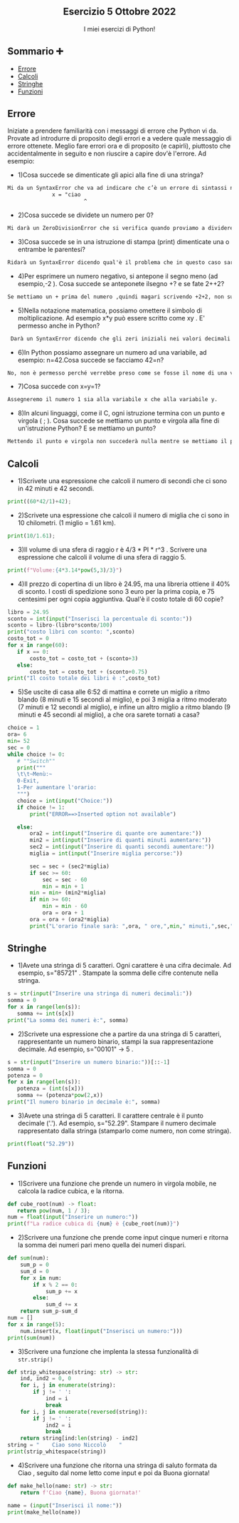 <p align="center">
  <h2 align="center">Esercizio 5 Ottobre 2022</h2>
  <p align="center">I miei esercizi di Python!</p>
</p>

## Sommario ➕

- [Errore](#Errore)
- [Calcoli](#Calcoli)
- [Stringhe](#Stringhe)
- [Funzioni](#Funzioni)

## Errore

Iniziate a prendere familiarità con i messaggi di errore che Python vi da. Provate ad introdurre di proposito degli errori e a vedere quale messaggio di errore ottenete. Meglio fare errori ora e di proposito (e capirli), piuttosto che accidentalmente in seguito e non riuscire a capire dov'è l'errore. Ad esempio:

- 1)Cosa succede se dimenticate gli apici alla fine di una stringa?
```html
Mi da un SyntaxError che va ad indicare che c’è un errore di sintassi nel programma, in questo caso l’errore sarà la mancanza di un apice e successivamente andrà a segnare dove si trova l’errore in questo modo:
              x = "ciao
                        ^
```

- 2)Cosa succede se dividete un numero per 0?
```html
Mi darà un ZeroDivisionError che si verifica quando proviamo a dividere un numero in virgola mobile per 0.
```

- 3)Cosa succede se in una istruzione di stampa (print) dimenticate una o entrambe le parentesi?
```html
Ridarà un SyntaxError dicendo qual'è il problema che in questo caso sarà “Missing parentheses in call to 'print'” e successivamente darà anche il modo in cui possiamo correggere il nostro errore che sarà “Did you mean print("ciao")?”
```

- 4)Per esprimere un numero negativo, si antepone il segno meno (ad esempio,-2 ). Cosa succede se anteponete ilsegno +? e se fate 2++2?
```html
Se mettiamo un + prima del numero ,quindi magari scrivendo +2+2, non succederà nulla, stessa cosa se proviamo a scrivere 2++2. 
```

- 5)Nella notazione matematica, possiamo omettere il simbolo di moltiplicazione. Ad esempio x*y può essere scritto come xy . E' permesso anche in Python?
```html
 Darà un SyntaxError dicendo che gli zeri iniziali nei valori decimali non sono consentiti. 
```

- 6)In Python possiamo assegnare un numero ad una variabile, ad esempio: n=42.Cosa succede se facciamo 42=n?
```html
No, non è permesso perché verrebbe preso come se fosse il nome di una variabile dando un NameError.
```

- 7)Cosa succede con x=y=1?
```html
Assegneremo il numero 1 sia alla variabile x che alla variabile y.
```

- 8)In alcuni linguaggi, come il C, ogni istruzione termina con un punto e virgola ( ; ). Cosa succede se mettiamo un punto e virgola alla fine di un'istruzione Python? E se mettiamo un punto?
```html
Mettendo il punto e virgola non succederà nulla mentre se mettiamo il punto darà errore.
```

## Calcoli

- 1)Scrivete una espressione che calcoli il numero di secondi che ci sono in 42 minuti e 42 secondi.
```python
print((60*42/1)+42);
```

- 2)Scrivete una espressione che calcoli il numero di miglia che ci sono in 10 chilometri. (1 miglio = 1.61 km).
```python
print(10/1.61);
```

- 3)Il volume di una sfera di raggio r è 4/3 * PI * r^3 . Scrivere una espressione che calcoli il volume di una sfera di raggio 5.
```python
print(f"Volume:{4*3.14*pow(5,3)/3}")
```

- 4)Il prezzo di copertina di un libro è 24.95, ma una libreria ottiene il 40% di sconto. I costi di spedizione sono 3 euro per la prima copia, e 75 centesimi per ogni copia aggiuntiva. Qual'è il costo totale di 60 copie?
```python
libro = 24.95
sconto = int(input("Inserisci la percentuale di sconto:"))
sconto = libro-(libro*sconto/100)
print("costo libri con sconto: ",sconto)
costo_tot = 0
for x in range(60):
   if x == 0:
       costo_tot = costo_tot + (sconto+3)
   else:
       costo_tot = costo_tot + (sconto+0.75)
print("Il costo totale dei libri è :",costo_tot)
```

- 5)Se uscite di casa alle 6:52 di mattina e correte un miglio a ritmo blando (8 minuti e 15 secondi al miglio), e poi 3 miglia a ritmo moderato (7 minuti e 12 secondi al miglio), e infine un altro miglio a ritmo blando (9 minuti e 45 secondi al miglio), a che ora sarete tornati a casa?

```python
choice = 1
ora= 6
min= 52
sec = 0
while choice != 0:
   # ""Switch""
   print("""
   \t\t~Menù:~
   0-Exit,
   1-Per aumentare l'orario:
   """)
   choice = int(input("Choice:"))
   if choice != 1:
       print("ERROR==>Inserted option not available")

   else:
       ora2 = int(input("Inserire di quante ore aumentare:"))
       min2 = int(input("Inserire di quanti minuti aumentare:"))
       sec2 = int(input("Inserire di quanti secondi aumentare:"))
       miglia = int(input("Inserire miglia percorse:"))

       sec = sec + (sec2*miglia)
       if sec >= 60:
           sec = sec - 60
           min = min + 1
       min = min+ (min2*miglia)
       if min >= 60:
           min = min - 60
           ora = ora + 1
       ora = ora + (ora2*miglia)
       print("L'orario finale sarà: ",ora, " ore,",min," minuti,",sec," secondi."
```

## Stringhe

- 1)Avete una stringa di 5 caratteri. Ogni carattere è una cifra decimale. Ad esempio, s="85721" . Stampate la somma delle cifre contenute nella stringa.
```python
s = str(input("Inserire una stringa di numeri decimali:"))
somma = 0
for x in range(len(s)):
   somma += int(s[x])
print("La somma dei numeri è:", somma)
```

- 2)Scrivete una espressione che a partire da una stringa di 5 caratteri, rappresentante un numero binario, stampi la sua rappresentazione decimale. Ad esempio, s="00101" -> 5 .
```python
s = str(input("Inserire un numero binario:"))[::-1]
somma = 0
potenza = 0
for x in range(len(s)):
   potenza = (int(s[x]))
   somma += (potenza*pow(2,x))
print("Il numero binario in decimale è:", somma)
```

- 3)Avete una stringa di 5 caratteri. Il carattere centrale è il punto decimale ('.'). Ad esempio, s="52.29". Stampare il numero decimale rappresentato dalla stringa (stamparlo come numero, non come stringa).
```python
print(float("52.29"))
```

## Funzioni

- 1)Scrivere una funzione che prende un numero in virgola mobile, ne calcola la radice cubica, e la ritorna.
```python
def cube_root(num) -> float:
   return pow(num, 1 / 3);
num = float(input("Inserire un numero:"))
print(f"La radice cubica di {num} è {cube_root(num)}")
```

- 2)Scrivere una funzione che prende come input cinque numeri e ritorna la somma dei numeri pari meno quella dei numeri dispari.
```python
def sum(num):
    sum_p = 0
    sum_d = 0
    for x in num:
        if x % 2 == 0:
            sum_p += x
        else:
            sum_d += x
    return sum_p-sum_d
num = []
for x in range(5):
    num.insert(x, float(input("Inserisci un numero:")))
print(sum(num))
```

- 3)Scrivere una funzione che implenta la stessa funzionalità di `str.strip()`
```python
def strip_whitespace(string: str) -> str:
    ind, ind2 = 0, 0
    for i, j in enumerate(string):
        if j != ' ':
            ind = i
            break
    for i, j in enumerate(reversed(string)):
        if j != ' ':
            ind2 = i
            break
    return string[ind:len(string) - ind2]
string = "    Ciao sono Niccolò    "
print(strip_whitespace(string))
```
- 4)Scrivere una funzione che ritorna una stringa di saluto formata da Ciao , seguito dal nome letto come input e poi da Buona giornata!
```python
def make_hello(name: str) -> str:
    return f'Ciao {name}, Buona giornata!'

name = (input("Inserisci il nome:"))
print(make_hello(name))
```

